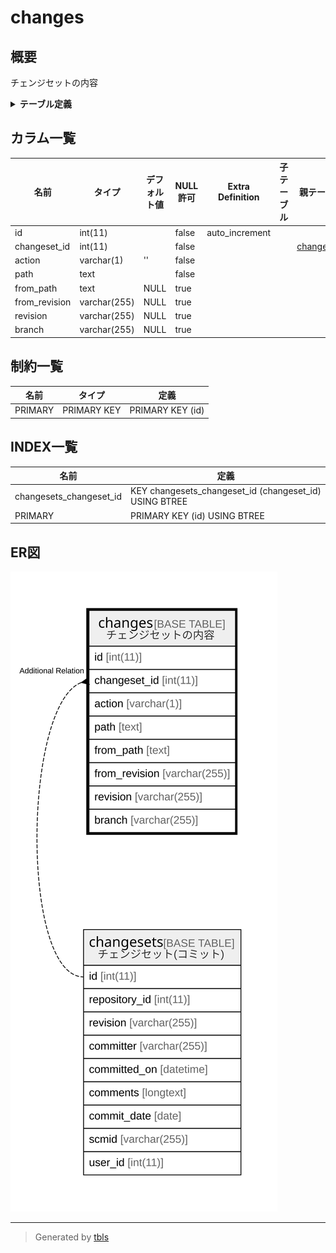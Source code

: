 # changes

## 概要

チェンジセットの内容

<details>
<summary><strong>テーブル定義</strong></summary>

```sql
CREATE TABLE `changes` (
  `id` int(11) NOT NULL AUTO_INCREMENT,
  `changeset_id` int(11) NOT NULL,
  `action` varchar(1) NOT NULL DEFAULT '',
  `path` text NOT NULL,
  `from_path` text DEFAULT NULL,
  `from_revision` varchar(255) DEFAULT NULL,
  `revision` varchar(255) DEFAULT NULL,
  `branch` varchar(255) DEFAULT NULL,
  PRIMARY KEY (`id`),
  KEY `changesets_changeset_id` (`changeset_id`)
) ENGINE=InnoDB DEFAULT CHARSET=utf8mb4
```

</details>

## カラム一覧

| 名前            | タイプ          | デフォルト値       | NULL許可   | Extra Definition | 子テーブル      | 親テーブル                       | コメント     |
| ------------- | ------------ | ------------ | -------- | ---------------- | ---------- | --------------------------- | -------- |
| id            | int(11)      |              | false    | auto_increment   |            |                             |          |
| changeset_id  | int(11)      |              | false    |                  |            | [changesets](changesets.md) |          |
| action        | varchar(1)   | ''           | false    |                  |            |                             |          |
| path          | text         |              | false    |                  |            |                             |          |
| from_path     | text         | NULL         | true     |                  |            |                             |          |
| from_revision | varchar(255) | NULL         | true     |                  |            |                             |          |
| revision      | varchar(255) | NULL         | true     |                  |            |                             |          |
| branch        | varchar(255) | NULL         | true     |                  |            |                             |          |

## 制約一覧

| 名前      | タイプ         | 定義               |
| ------- | ----------- | ---------------- |
| PRIMARY | PRIMARY KEY | PRIMARY KEY (id) |

## INDEX一覧

| 名前                      | 定義                                                     |
| ----------------------- | ------------------------------------------------------ |
| changesets_changeset_id | KEY changesets_changeset_id (changeset_id) USING BTREE |
| PRIMARY                 | PRIMARY KEY (id) USING BTREE                           |

## ER図

![er](changes.svg)

---

> Generated by [tbls](https://github.com/k1LoW/tbls)
